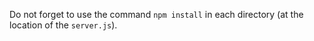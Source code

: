 Do not forget to use the command `npm install` in each directory (at the location of the `server.js`).
